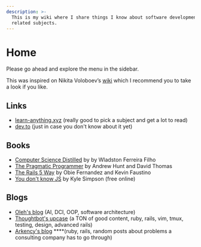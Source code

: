 ```yaml
---
description: >-
  This is my wiki where I share things I know about software development and
  related subjects.
---
```


# Home

Please go ahead and explore the menu in the sidebar.

This was inspired on Nikita Voloboev’s [wiki](https://wiki.nikitavoloboev.xyz/) which I recommend you to take a look if you like.

## Links

* [learn-anything.xyz](https://learn-anything.xyz/) \(really good to pick a subject and get a lot to read\)
* [dev.to](https://dev.to/) \(just in case you don't know about it yet\)

## Books

* [Computer Science Distilled](https://code.energy/computer-science-distilled/) by by Wladston Ferreira Filho
* [The Pragmatic Programmer](https://pragprog.com/book/tpp/the-pragmatic-programmer) by Andrew Hunt and David Thomas
* [The Rails 5 Way](https://leanpub.com/tr5w) by Obie Fernandez and Kevin Faustino
* [You don't know JS](https://github.com/getify/You-Dont-Know-JS) by Kyle Simpson \(free online\)

## Blogs

* [Oleh's blog](https://www.ludyna.com/oleh/posts) \(AI, DCI, OOP, software architecture\)
* [Thoughtbot's upcase](https://thoughtbot.com/upcase/practice) \(a TON of good content, ruby, rails, vim, tmux, testing, design, advanced rails\)
* [Arkency's blog](https://blog.arkency.com) ****\(ruby, rails, random posts about problems a consulting company has to go through\)



